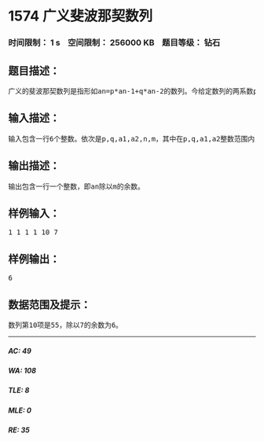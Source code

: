 # 1574 广义斐波那契数列   
### 时间限制： 1 s&nbsp;&nbsp;&nbsp;&nbsp;空间限制： 256000 KB&nbsp;&nbsp;&nbsp;&nbsp;题目等级： 钻石  
## 题目描述：  

<pre>
广义的斐波那契数列是指形如an=p*an-1+q*an-2的数列。今给定数列的两系数p和q，以及数列的最前两项a1和a2，另给出两个整数n和m，试求数列的第n项an除以m的余数。
</pre>
  
  
## 输入描述：  

<pre>
输入包含一行6个整数。依次是p,q,a1,a2,n,m，其中在p,q,a1,a2整数范围内，n和m在长整数范围内。
</pre>
  
  
## 输出描述：  

<pre>
输出包含一行一个整数，即an除以m的余数。
</pre>
  
  
## 样例输入：  

<pre>
1 1 1 1 10 7
</pre>
  
  
## 样例输出：  

<pre>
6
</pre>
  
  
## 数据范围及提示：  

<pre>
数列第10项是55，除以7的余数为6。
</pre>
  
  
***  

##### AC: 49  
##### WA: 108  
##### TLE: 8  
##### MLE: 0  
##### RE: 35  
